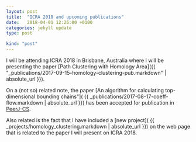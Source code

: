 ```yaml
---
layout: post
title:  "ICRA 2018 and upcoming publications"
date:   2018-04-01 12:26:00 +0100
categories: jekyll update
type: post

kind: "post"
---
```


I will be attending ICRA 2018 in Brisbane, Australia where I will be presenting the paper [Path Clustering with Homology Area]({{ "_publications/2017-09-15-homology-clustering-pub.markdown" | absolute_url }}).

On a (not so) related note, the paper [An algorithm for calculating top-dimensional bounding chains"]( {{ _publications/2017-08-17-coeff-flow.markdown | absolute_url }}) has been accepted for publication in [PeerJ-CS](https://peerj.com/computer-science/).

Also related is the fact that I have included a [new project]( {{ _projects/homology_clustering.markdown | absolute_url }}) on the web page that is related to the paper I will present on ICRA 2018.
